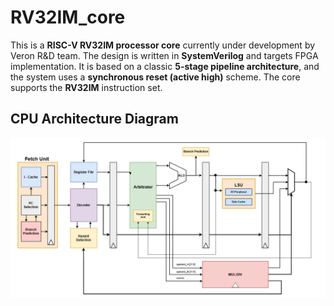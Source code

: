 # RV32IM_core

This is a **RISC-V RV32IM processor core** currently under development by Veron R&D team. The design is written in **SystemVerilog** and targets FPGA implementation. It is based on a classic **5-stage pipeline architecture**, and the system uses a **synchronous reset (active high)** scheme. The core supports the **RV32IM** instruction set.

## CPU Architecture Diagram
![CPU Diagram](diagram.png)
